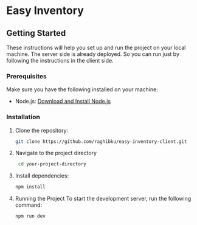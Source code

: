 # Easy Inventory
## Getting Started

These instructions will help you set up and run the project on your local machine.
The server side is already deployed. So you can run just by following the instructions in the client side.

### Prerequisites

Make sure you have the following installed on your machine:

- Node.js: [Download and Install Node.js](https://nodejs.org/)

### Installation

1. Clone the repository:

   ```bash
   git clone https://github.com/raghibku/easy-inventory-client.git

2. Navigate to the project directory
   ```bash
    cd your-project-directory

3. Install dependencies: 
    ```bash
    npm install

4. Running the Project
To start the development server, run the following command: 
    ```bash
    npm run dev

